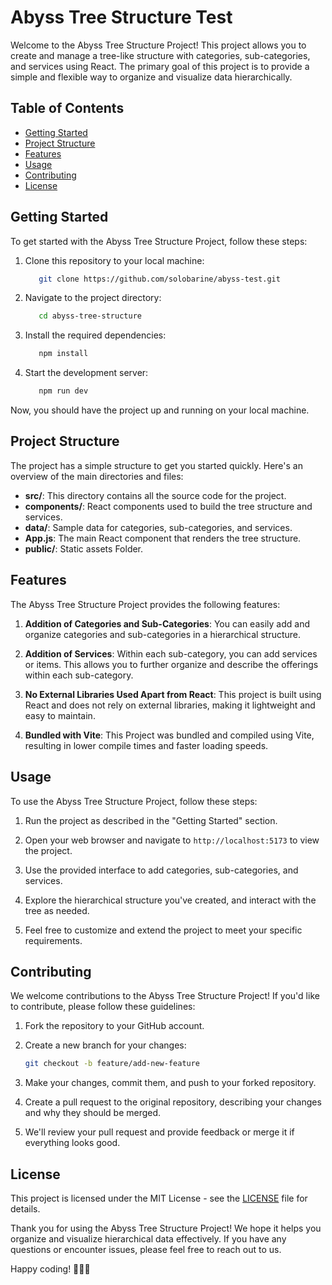 # Abyss Tree Structure Test

Welcome to the Abyss Tree Structure Project! This project allows you to create and manage a tree-like structure with categories, sub-categories, and services using React. The primary goal of this project is to provide a simple and flexible way to organize and visualize data hierarchically.

## Table of Contents

- [Getting Started](#getting-started)
- [Project Structure](#project-structure)
- [Features](#features)
- [Usage](#usage)
- [Contributing](#contributing)
- [License](#license)

## Getting Started

To get started with the Abyss Tree Structure Project, follow these steps:

1. Clone this repository to your local machine:

   ```bash
      git clone https://github.com/solobarine/abyss-test.git
   ```

2. Navigate to the project directory:

   ```bash
      cd abyss-tree-structure
   ```

3. Install the required dependencies:

   ```bash
      npm install
   ```

4. Start the development server:

   ```bash
      npm run dev
   ```

Now, you should have the project up and running on your local machine.

## Project Structure

The project has a simple structure to get you started quickly. Here's an overview of the main directories and files:

- **src/**: This directory contains all the source code for the project.
- **components/**: React components used to build the tree structure and services.
- **data/**: Sample data for categories, sub-categories, and services.
- **App.js**: The main React component that renders the tree structure.
- **public/**: Static assets Folder.

## Features

The Abyss Tree Structure Project provides the following features:

1. **Addition of Categories and Sub-Categories**: You can easily add and organize categories and sub-categories in a hierarchical structure.

2. **Addition of Services**: Within each sub-category, you can add services or items. This allows you to further organize and describe the offerings within each sub-category.

3. **No External Libraries Used Apart from React**: This project is built using React and does not rely on external libraries, making it lightweight and easy to maintain.

4. **Bundled with Vite**: This Project was bundled and compiled using Vite, resulting in lower compile times and faster loading speeds.

## Usage

To use the Abyss Tree Structure Project, follow these steps:

1. Run the project as described in the "Getting Started" section.

2. Open your web browser and navigate to `http://localhost:5173` to view the project.

3. Use the provided interface to add categories, sub-categories, and services.

4. Explore the hierarchical structure you've created, and interact with the tree as needed.

5. Feel free to customize and extend the project to meet your specific requirements.

## Contributing

We welcome contributions to the Abyss Tree Structure Project! If you'd like to contribute, please follow these guidelines:

1. Fork the repository to your GitHub account.

2. Create a new branch for your changes:

   ```bash
   git checkout -b feature/add-new-feature
   ```

3. Make your changes, commit them, and push to your forked repository.

4. Create a pull request to the original repository, describing your changes and why they should be merged.

5. We'll review your pull request and provide feedback or merge it if everything looks good.

## License

This project is licensed under the MIT License - see the [LICENSE](LICENSE.md) file for details.

Thank you for using the Abyss Tree Structure Project! We hope it helps you organize and visualize hierarchical data effectively. If you have any questions or encounter issues, please feel free to reach out to us.

Happy coding! 🌲🌳🌿
